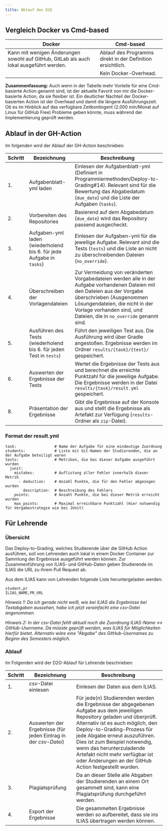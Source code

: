 ```yaml
---
title: Ablauf des D2G
---
```


## Vergleich Docker vs Cmd-based

|Docker|Cmd-based|
|--|--|
|Kann mit wenigen Änderungen sowohl auf GitHub, GitLab als auch lokal ausgeführt werden.|Ablauf des Programms direkt in der Definition ersichtlich.|
||Kein Docker-Overhead.|

**Zusammenfassung:** Auch wenn in der Tabelle mehr Vorteile für eine Cmd-basierte Action genannt sind, ist der aktuelle Favorit von mir die Docker-basierte Action, da sie flexiber ist. Ein deutlicher Nachteil der Docker-basierten Action ist der Overhead und damit die längere Ausführungszeit. Ob es im Hinblick auf das verfügbare Zeitkontingent (2.000 min/Monat auf Linux für GitHub Free) Probleme geben könnte, muss während der Implementierung geprüft werden.

## Ablauf in der GH-Action

Im folgenden wird der Ablauf der GH-Action beschrieben:

|Schritt|Bezeichnung|Beschreibung|
|--|--|--|
|1.|Aufgabenblatt-yml laden|Einlesen der Aufgabenblatt-yml (Definiert in Programmiermethoden/Deploy-to-Grading#14). Relevant sind für die Bewertung das Abgabedatum (`due_date`) und die Liste der Aufgaben (`tasks`).|
|2.|Vorbereiten des Repositories|Basierend auf dem Abgabedatum (`due_date`) wird das Repository passend ausgecheckt.|
|3.|Aufgaben-yml laden (wiederholend bis 6. für jede Aufgabe in `tasks`)|Einlesen der Aufgaben-yml für die jeweilige Aufgabe. Relevant sind die Tests (`tests`) und die Liste an nicht zu überschreibenden Dateien (`no_override`).|
|4.|Überschreiben der Vorlagendateien|Zur Vermeidung von veränderten Vorgabedateien werden alle in der Aufgabe vorhandenen Dateien mit den Dateien aus der Vorgabe überschrieben (Ausgenommen Lösungendateien, die nicht in der Vorlage vorhanden sind, und Dateien, die in `no_override` genannt sind.|
|5.|Ausführen des Tests (wiederholend bis 6. für jeden Test in `tests`)|Führt den jeweiligen Test aus. Die Ausführung wird über Gradle angestoßen. Ergebnisse werden im Ordner `results/{task}/{test}/` gespeichert.|
|6.|Auswerten der Ergebnisse der Tests|Wertet die Ergebnisse der Tests aus und berechnet die erreichte Punktzahl für die jeweilige Aufgabe. Die Ergebnisse werden in der Datei `results/{task}/result.yml` gespeichert.|
|8.|Präsentation der Ergebnisse|Gibt die Ergebnisse auf der Konsole aus und stellt die Ergebnisse als Artefakt zur Verfügung (`results`-Ordner als `zip`-Datei).|

### Format der result.yml

```
task:                 # Name der Aufgabe für eine eindeutige Zuordnung
students:             # Liste mit Git-Namen der Studierenden, die an der Aufgabe beteiligt waren
tests:                # Metriken, die bei dieser Aufgabe ausgeführt wurden
  junit:
    mistakes:         # Auflistung aller Fehler innerhalb dieser Metrik
      - deduction:    # Anzahl Punkte, die für den Fehler abgezogen wurden
        description:  # Beschreibung des Fehlers
    points:           # Anzahl Punkte, die bei dieser Metrik erreicht wurden
    max_points:       # Maximal erreichbare Punktzahl (Hier notwendig für Vergabestrategie wie bei JUnit)
```

## Für Lehrende

### Übersicht

Das Deploy-to-Grading, welches Studierende über die GitHub Action ausführen, soll von Lehrenden auch lokal in einem Docker Container zur Sammlung der Ergebnisse ausgeführt werden können. Zur Zusammenführung von ILIAS- und GitHub-Daten geben Studierende im ILIAS die URL zu ihrem Pull Request ab.

Aus dem ILIAS kann von Lehrenden folgende Liste heruntergeladen werden:
```
student,pr
ILIAS_NAME,PR_URL
```
*Hinweis 1: Da ich gerade nicht weiß, wie bei ILIAS die Ergebnisse bei Textabgaben aussehen, habe ich jetzt vereinfacht eine csv-Datei angenommen.*

*Hinweis 2: In der csv-Datei fehlt aktuell noch die Zuordnung ILIAS-Name <-> GitHub-Username. Da müsste geprüft werden, was ILIAS für Möglichkeiten hierfür bietet. Alternativ wäre eine "Abgabe" des GitHub-Usernames zu Beginn des Semesters möglich.*

### Ablauf

Im Folgenden wird der D2G-Ablauf für Lehrende beschrieben:

|Schritt|Bezeichnung|Beschreibung|
|--|--|--|
|1.|*csv*-Datei einlesen|Einlesen der Daten aus dem ILIAS.|
|2.|Auswerten der Ergebnisse (für jeden Eintrag in der *csv-Datei*)|Für jede(n) Studierenden werden die Ergebnisse der abgegebenen Aufgabe aus dem jeweiligen Repository geladen und überprüft. Alternativ ist es auch möglich, den Deploy-to-Grading-Prozess für jede Abgabe erneut auszuführen. Dies ist zum Beispiel notwendig, wenn das herunterzuladende Artefakt nicht mehr verfügbar ist oder Änderungen an der GitHub Action festgestellt wurden.|
|3.|Plagiatsprüfung|Da an dieser Stelle alle Abgaben der Studierenden an einem Ort gesammelt sind, kann eine Plagiatsprüfung durchgeführt werden.|
|4.|Export der Ergebnisse|Die gesammelten Ergebnisse werden so aufbereitet, dass sie ins ILIAS übertragen werden können.|
